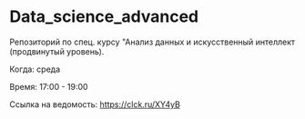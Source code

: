 # Data_science_advanced
Репозиторий по спец. курсу "Анализ данных и искусственный интеллект (продвинутый уровень).

Когда: среда

Время: 17:00 - 19:00

Ссылка на ведомость: https://clck.ru/XY4yB
